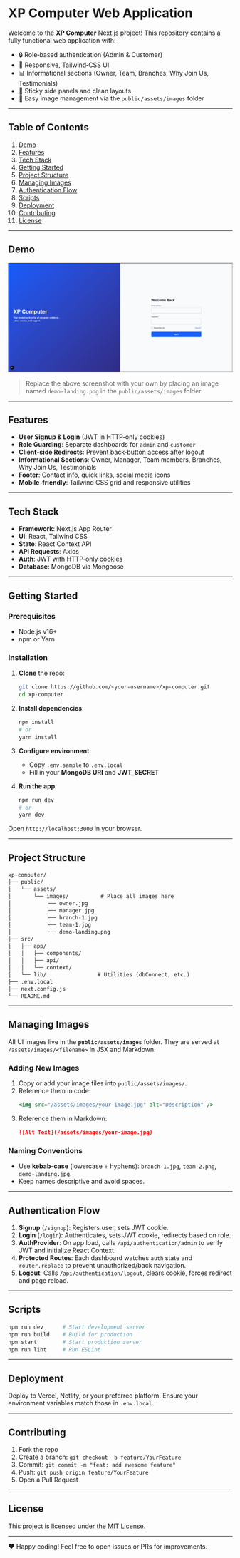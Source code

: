 # XP Computer Web Application

Welcome to the **XP Computer** Next.js project! This repository contains a fully functional web application with:

- 🔒 Role‑based authentication (Admin & Customer)
- 🎨 Responsive, Tailwind‑CSS UI
- 📊 Informational sections (Owner, Team, Branches, Why Join Us, Testimonials)
- 📱 Sticky side panels and clean layouts
- 📁 Easy image management via the `public/assets/images` folder

---

## Table of Contents

1. [Demo](#demo)
2. [Features](#features)
3. [Tech Stack](#tech-stack)
4. [Getting Started](#getting-started)
5. [Project Structure](#project-structure)
6. [Managing Images](#managing-images)
7. [Authentication Flow](#authentication-flow)
8. [Scripts](#scripts)
9. [Deployment](#deployment)
10. [Contributing](#contributing)
11. [License](#license)

---

## Demo

![Login Page ](./assets/login.png)

> Replace the above screenshot with your own by placing an image named `demo-landing.png` in the `public/assets/images` folder.

---

## Features

- **User Signup & Login** (JWT in HTTP‑only cookies)
- **Role Guarding**: Separate dashboards for `admin` and `customer`
- **Client‑side Redirects**: Prevent back‑button access after logout
- **Informational Sections**: Owner, Manager, Team members, Branches, Why Join Us, Testimonials
- **Footer**: Contact info, quick links, social media icons
- **Mobile‑friendly**: Tailwind CSS grid and responsive utilities

---

## Tech Stack

- **Framework**: Next.js App Router
- **UI**: React, Tailwind CSS
- **State**: React Context API
- **API Requests**: Axios
- **Auth**: JWT with HTTP‑only cookies
- **Database**: MongoDB via Mongoose

---

## Getting Started

### Prerequisites

- Node.js v16+
- npm or Yarn

### Installation

1. **Clone** the repo:
   ```bash
   git clone https://github.com/<your‑username>/xp‑computer.git
   cd xp‑computer
   ```
2. **Install dependencies**:
   ```bash
   npm install
   # or
   yarn install
   ```
3. **Configure environment**:
   - Copy `.env.sample` to `.env.local`
   - Fill in your **MongoDB URI** and **JWT_SECRET**

4. **Run the app**:
   ```bash
   npm run dev
   # or
   yarn dev
   ```

Open `http://localhost:3000` in your browser.

---

## Project Structure

```text
xp‑computer/
├── public/
│   └── assets/
│       └── images/          # Place all images here
│           ├── owner.jpg
│           ├── manager.jpg
│           ├── branch-1.jpg
│           ├── team-1.jpg
│           └── demo-landing.png
├── src/
│   ├── app/
│   │   ├── components/
│   │   ├── api/
│   │   └── context/
│   └── lib/                # Utilities (dbConnect, etc.)
├── .env.local
├── next.config.js
└── README.md
```

---

## Managing Images

All UI images live in the **`public/assets/images`** folder. They are served at `/assets/images/<filename>` in JSX and Markdown.

### Adding New Images

1. Copy or add your image files into `public/assets/images/`.
2. Reference them in code:
   ```jsx
   <img src="/assets/images/your-image.jpg" alt="Description" />
   ```
3. Reference them in Markdown:
   ```md
   ![Alt Text](/assets/images/your-image.jpg)
   ```

### Naming Conventions

- Use **kebab-case** (lowercase + hyphens): `branch-1.jpg`, `team-2.png`, `demo-landing.jpg`.
- Keep names descriptive and avoid spaces.

---

## Authentication Flow

1. **Signup** (`/signup`): Registers user, sets JWT cookie.
2. **Login** (`/login`): Authenticates, sets JWT cookie, redirects based on role.
3. **AuthProvider**: On app load, calls `/api/authentication/admin` to verify JWT and initialize React Context.
4. **Protected Routes**: Each dashboard watches `auth` state and `router.replace` to prevent unauthorized/back navigation.
5. **Logout**: Calls `/api/authentication/logout`, clears cookie, forces redirect and page reload.

---

## Scripts

```bash
npm run dev      # Start development server
npm run build    # Build for production
npm start        # Start production server
npm run lint     # Run ESLint
```

---

## Deployment

Deploy to Vercel, Netlify, or your preferred platform. Ensure your environment variables match those in `.env.local`.

---

## Contributing

1. Fork the repo
2. Create a branch: `git checkout -b feature/YourFeature`
3. Commit: `git commit -m "feat: add awesome feature"`
4. Push: `git push origin feature/YourFeature`
5. Open a Pull Request

---

## License

This project is licensed under the [MIT License](LICENSE).

---

❤️  Happy coding! Feel free to open issues or PRs for improvements.

